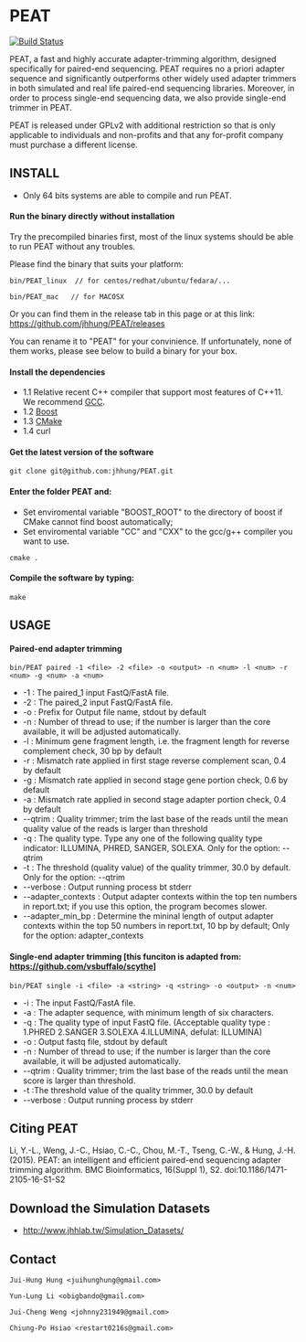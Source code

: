 PEAT
=========
[![Build Status](https://travis-ci.org/jhhung/PEAT.svg?branch=master)](https://travis-ci.org/jhhung/PEAT)

PEAT, a fast and highly accurate adapter-trimming algorithm, designed specifically for paired-end sequencing. PEAT requires no a priori adapter sequence and significantly outperforms other widely used adapter trimmers in both simulated and real life paired-end sequencing libraries. Moreover, in order to process single-end sequencing data, we also provide single-end trimmer in PEAT.

PEAT is released under GPLv2 with additional restriction so that is only applicable to individuals and non-profits and that any for-profit company must purchase a different license.

## INSTALL

* Only 64 bits systems are able to compile and run PEAT. 

#### Run the binary directly without installation 

Try the precompiled binaries first, most of the linux systems should be able to run PEAT without any troubles.

Please find the binary that suits your platform:

```
bin/PEAT_linux  // for centos/redhat/ubuntu/fedara/...

bin/PEAT_mac   // for MACOSX
```

Or you can find them in the release tab in this page or at this link:
https://github.com/jhhung/PEAT/releases

You can rename it to "PEAT" for your convinience.
If unfortunately, none of them works, please see below to build a binary for your box.

#### Install the dependencies

- 1.1 Relative recent C++ compiler that support most features of C++11. We recommend [GCC](http://gcc.gnu.org/).
- 1.2 [Boost](http://www.boost.org/users/download/)
- 1.3 [CMake](http://www.cmake.org/)
- 1.4 curl

#### Get the latest version of the software

```
git clone git@github.com:jhhung/PEAT.git
```

#### Enter the folder PEAT and:

- Set enviromental variable "BOOST_ROOT" to the directory of boost if CMake cannot find boost automatically;
- Set enviromental variable "CC" and "CXX" to the gcc/g++ compiler you want to use.	

```
cmake .
```
   
	
#### Compile the software by typing:

```
make
```


## USAGE


#### Paired-end adapter trimming

```
bin/PEAT paired -1 <file> -2 <file> -o <output> -n <num> -l <num> -r <num> -g <num> -a <num>
```

- -1 : The paired_1 input FastQ/FastA file.
- -2 : The paired_2 input FastQ/FastA file.
- -o : Prefix for Output file name, stdout by default
- -n : Number of thread to use; if the number is larger than the core available, it will be adjusted automatically.
- -l : Minimum gene fragment length, i.e. the fragment length for reverse complement check, 30 bp by default
- -r : Mismatch rate applied in first stage reverse complement scan, 0.4 by default
- -g : Mismatch rate applied in second stage gene portion check, 0.6 by default
- -a : Mismatch rate applied in second stage adapter portion check, 0.4 by default
- --qtrim : Quality trimmer; trim the last base of the reads until the mean quality value of the reads is larger than threshold
- -q : The quality type. Type any one of the following quality type indicator: ILLUMINA, PHRED, SANGER, SOLEXA. Only for the option: --qtrim
- -t : The threshold (quality value) of the quality trimmer, 30.0 by default. Only for the option: --qtrim
- --verbose : Output running process bt stderr
- --adapter_contexts : Output adapter contexts within the top ten numbers in report.txt; if you use this option, the program becomes slower.
- --adapter_min_bp : Determine the mininal length of output adapter contexts within the top 50 numbers in report.txt, 10 bp by default; Only for the option: adapter_contexts


#### Single-end adapter trimming [this funciton is adapted from: https://github.com/vsbuffalo/scythe]

```
bin/PEAT single -i <file> -a <string> -q <string> -o <output> -n <num>
```

- -i : The input FastQ/FastA file.
- -a : The adapter sequence, with minimum length of six characters.
- -q : The quality type of input FastQ file. (Acceptable quality type : 1.PHRED 2.SANGER 3.SOLEXA 4.ILLUMINA, defulat: ILLUMINA)
- -o : Output fastq file, stdout by default
- -n : Number of thread to use; if the number is larger than the core available, it will be adjusted automatically.
- --qtrim : Quality trimmer; trim the last base of the reads until the mean score is larger than threshold.
- -t :The threshold value of the quality trimmer, 30.0 by default
- --verbose : Output running process by stderr 

## Citing PEAT
Li, Y.-L., Weng, J.-C., Hsiao, C.-C., Chou, M.-T., Tseng, C.-W., & Hung, J.-H. (2015). PEAT: an intelligent and efficient paired-end sequencing adapter trimming algorithm. BMC Bioinformatics, 16(Suppl 1), S2. doi:10.1186/1471-2105-16-S1-S2

## Download the Simulation Datasets

- http://www.jhhlab.tw/Simulation_Datasets/

## Contact
	Jui-Hung Hung <juihunghung@gmail.com>

	Yun-Lung Li <obigbando@gmail.com>
	
    Jui-Cheng Weng <johnny231949@gmail.com>
	
    Chiung-Po Hsiao <restart0216s@gmail.com>
    
